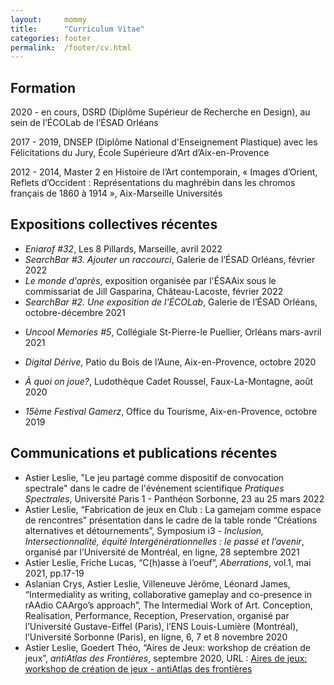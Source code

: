 ```yaml
---
layout:		mommy
title:  	"Curriculum Vitae"
categories: footer
permalink: 	/footer/cv.html
---
```


## Formation ##
2020 - en cours, DSRD (Diplôme Supérieur de Recherche en Design), au sein de l’ÉCOLab de l’ÉSAD Orléans

2017 - 2019, DNSEP (Diplôme National d'Enseignement Plastique) avec les Félicitations du Jury, École Supérieure d’Art d’Aix-en-Provence 

2012 - 2014, Master 2 en Histoire de l’Art contemporain, « Images d’Orient, Reflets d’Occident :  Représentations du maghrébin dans les chromos français de 1860 à 1914 », Aix-Marseille Universités

## Expositions collectives récentes 

* *Eniarof #32*, Les 8 Pillards, Marseille, avril 2022
* *SearchBar #3. Ajouter un raccourci*, Galerie de l’ÉSAD Orléans, février 2022
* *Le monde d'après*, exposition organisée par l'ÉSAAix sous le commissariat de Jill Gasparina, Château-Lacoste, février 2022
* *SearchBar #2. Une exposition de l'ÉCOLab*, Galerie de l’ÉSAD Orléans, octobre-décembre 2021

- *Uncool Memories #5*, Collégiale St-Pierre-le Puellier, Orléans mars-avril 2021

- *Digital Dérive*, Patio du Bois de l’Aune, Aix-en-Provence, octobre 2020

- *À quoi on joue?*, Ludothèque Cadet Roussel, Faux-La-Montagne, août 2020

- *15ème Festival Gamerz*, Office du Tourisme, Aix-en-Provence, octobre 2019

## Communications et publications récentes 

- Astier Leslie, "Le jeu partagé comme dispositif de convocation spectrale" dans le cadre de l'événement scientifique *Pratiques Spectrales*, Université Paris 1 - Panthéon Sorbonne, 23 au 25 mars 2022
- Astier Leslie, “Fabrication de jeux en Club : La gamejam comme espace de rencontres” présentation dans le cadre de la table ronde “Créations alternatives et détournements”, Symposium i3 - *Inclusion, Intersectionnalité, équité Intergénérationnelles : le passé et l’avenir*, organisé par l’Université de Montréal, en ligne, 28 septembre 2021
- Astier Leslie, Friche Lucas, “C(h)asse à l’oeuf”, *Aberrations*, vol.1, mai 2021, pp.17-19
- Aslanian Crys, Astier Leslie, Villeneuve Jérôme, Léonard James, “Intermediality as writing, collaborative gameplay and co-presence in rAAdio CAArgo’s approach”, The Intermedial Work of Art. Conception, Realisation, Performance, Reception, Preservation, organisé par l’Université Gustave-Eiffel (Paris), l’ENS Louis-Lumière (Montréal), l’Université Sorbonne (Paris), en ligne, 6, 7 et 8 novembre 2020
- Astier Leslie, Goedert Théo, “Aires de Jeux: workshop de création de jeux”, *antiAtlas des Frontières*, septembre 2020, URL : [Aires de jeux: workshop de création de jeux - antiAtlas des frontières](https://www.antiatlas.net/aires-de-jeux-workshop-de-creation-de-jeux/)